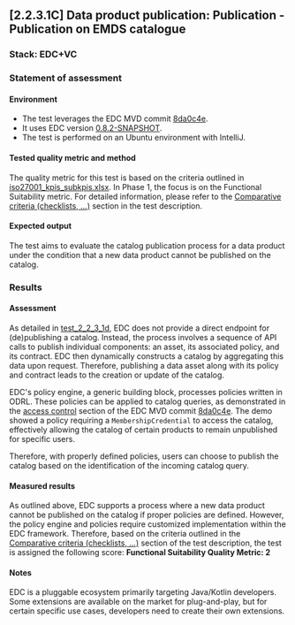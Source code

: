 ## [2.2.3.1C] Data product publication: Publication - Publication on EMDS catalogue
### Stack: EDC+VC

### Statement of assessment

#### Environment
- The test leverages the EDC MVD commit [8da0c4e](https://github.com/eclipse-edc/MinimumViableDataspace/commit/8da0c4e6a8921dcb6ff189c2901868979bdc9a93).
- It uses EDC version [0.8.2-SNAPSHOT](https://github.com/eclipse-edc/MinimumViableDataspace/blob/8da0c4e6a8921dcb6ff189c2901868979bdc9a93/gradle/libs.versions.toml#L7).
- The test is performed on an Ubuntu environment with IntelliJ.

#### Tested quality metric and method
The quality metric for this test is based on the criteria outlined in [iso27001_kpis_subkpis.xlsx](../../../../../design_decisions/background_info/iso27001_kpis_subkpis.xlsx). In Phase 1, the focus is on the Functional Suitability metric. For detailed information, please refer to the [Comparative criteria (checklists, ...)](./test.md#comparative-criteria-checklists-) section in the test description.

#### Expected output
The test aims to evaluate the catalog publication process for a data product under the condition that a new data product cannot be published on the catalog.
### Results
#### Assessment
As detailed in [test_2_2_3_1d](../test_2_2_3_1d/result_fiware.md), EDC does not provide a direct endpoint for (de)publishing a catalog. Instead, the process involves a sequence of API calls to publish individual components: an asset, its associated policy, and its contract. EDC then dynamically constructs a catalog by aggregating this data upon request. Therefore, publishing a data asset along with its policy and contract leads to the creation or update of the catalog.

EDC's policy engine, a generic building block, processes policies written in ODRL. These policies can be applied to catalog queries, as demonstrated in the [access control](https://github.com/eclipse-edc/MinimumViableDataspace?tab=readme-ov-file#33-access-control) section of the EDC MVD commit [8da0c4e](https://github.com/eclipse-edc/MinimumViableDataspace/commit/8da0c4e6a8921dcb6ff189c2901868979bdc9a93). The demo showed a policy requiring a `MembershipCredential` to access the catalog, effectively allowing the catalog of certain products to remain unpublished for specific users.

Therefore, with properly defined policies, users can choose to publish the catalog based on the identification of the incoming catalog query.

#### Measured results
As outlined above, EDC supports a process where a new data product cannot be published on the catalog if proper policies are defined. However, the policy engine and policies require customized implementation within the EDC framework. Therefore, based on the criteria outlined in the [Comparative criteria (checklists, ...)](./test.md#comparative-criteria-checklists-) section of the test description, the test is assigned the following score:
**Functional Suitability Quality Metric: 2**

#### Notes
EDC is a pluggable ecosystem primarily targeting Java/Kotlin developers. Some extensions are available on the market for plug-and-play, but for certain specific use cases, developers need to create their own extensions.